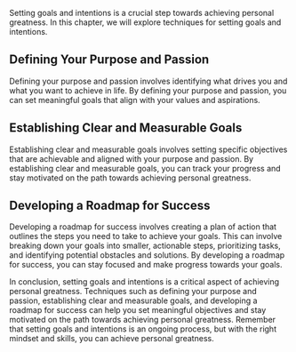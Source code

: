 
Setting goals and intentions is a crucial step towards achieving personal greatness. In this chapter, we will explore techniques for setting goals and intentions.

Defining Your Purpose and Passion
---------------------------------

Defining your purpose and passion involves identifying what drives you and what you want to achieve in life. By defining your purpose and passion, you can set meaningful goals that align with your values and aspirations.

Establishing Clear and Measurable Goals
---------------------------------------

Establishing clear and measurable goals involves setting specific objectives that are achievable and aligned with your purpose and passion. By establishing clear and measurable goals, you can track your progress and stay motivated on the path towards achieving personal greatness.

Developing a Roadmap for Success
--------------------------------

Developing a roadmap for success involves creating a plan of action that outlines the steps you need to take to achieve your goals. This can involve breaking down your goals into smaller, actionable steps, prioritizing tasks, and identifying potential obstacles and solutions. By developing a roadmap for success, you can stay focused and make progress towards your goals.

In conclusion, setting goals and intentions is a critical aspect of achieving personal greatness. Techniques such as defining your purpose and passion, establishing clear and measurable goals, and developing a roadmap for success can help you set meaningful objectives and stay motivated on the path towards achieving personal greatness. Remember that setting goals and intentions is an ongoing process, but with the right mindset and skills, you can achieve personal greatness.
